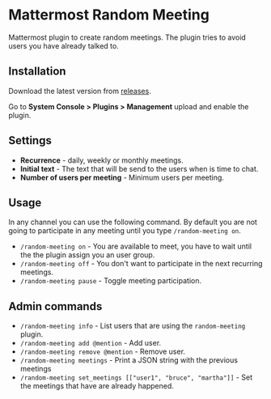 # Mattermost Random Meeting

Mattermost plugin to create random meetings. The plugin tries to avoid users you have already talked to.

## Installation

Download the latest version from [releases](https://github.com/juanfran/mattermost-random-meeting/releases).

Go to **System Console > Plugins > Management** upload and enable the plugin.

## Settings 

- **Recurrence** - daily, weekly or monthly meetings.
- **Initial text** - The text that will be send to the users when is time to chat.
- **Number of users per meeting** - Minimum users per meeting.

## Usage

In any channel you can use the following command. By default you are not going to participate in any meeting until you type `/random-meeting on`.

- `/random-meeting on` - You are available to meet, you have to wait until the the plugin assign you an user group.
- `/random-meeting off` - You don't want to participate in the next recurring meetings.
- `/random-meeting pause` - Toggle meeting participation.

## Admin commands

- `/random-meeting info` - List users that are using the `random-meeting` plugin.
- `/random-meeting add @mention` - Add user.
- `/random-meeting remove @mention` - Remove user.
- `/random-meeting meetings` - Print a JSON string with the previous meetings
- `/random-meeting set_meetings [["user1", "bruce", "martha"]]` - Set the meetings that have are already happened.
